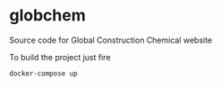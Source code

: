 # globchem
Source code for Global Construction Chemical website

To build the project just fire

```bash
docker-compose up
```